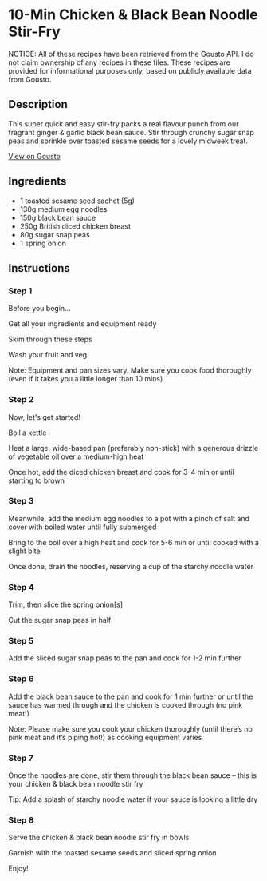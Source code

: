 # 10-Min Chicken & Black Bean Noodle Stir-Fry

NOTICE: All of these recipes have been retrieved from the Gousto API. I do not claim ownership of any recipes in these files. These recipes are provided for informational purposes only, based on publicly available data from Gousto.

## Description

This super quick and easy stir-fry packs a real flavour punch from our fragrant ginger & garlic black bean sauce. Stir through crunchy sugar snap peas and sprinkle over toasted sesame seeds for a lovely midweek treat.

[View on Gousto](https://www.gousto.co.uk/recipes/cookbook/10-min-chicken-black-bean-noodle-stir-fry)

## Ingredients

- 1 toasted sesame seed sachet (5g)
- 130g medium egg noodles
- 150g black bean sauce
- 250g British diced chicken breast
- 80g sugar snap peas
- 1 spring onion

## Instructions


### Step 1

Before you begin...


Get all your ingredients and equipment ready


Skim through these steps


Wash your fruit and veg


Note: Equipment and pan sizes vary. Make sure you cook food thoroughly (even if it takes you a little longer than 10 mins)


### Step 2

Now, let's get started!


Boil a kettle


Heat a large, wide-based pan (preferably non-stick) with a generous drizzle of vegetable oil over a medium-high heat


Once hot, add the diced chicken breast and cook for 3-4 min or until starting to brown


### Step 3

Meanwhile, add the medium egg noodles to a pot with a pinch of salt and cover with boiled water until fully submerged


Bring to the boil over a high heat and cook for 5-6 min or until cooked with a slight bite


Once done, drain the noodles, reserving a cup of the starchy noodle water


### Step 4

Trim, then slice the spring onion<span class="text-danger">[s]</span>


Cut the sugar snap peas in half


### Step 5

Add the sliced sugar snap peas to the pan and cook for 1-2 min further


### Step 6

Add the black bean sauce to the pan and cook for 1 min further or until the sauce has warmed through and the chicken is cooked through (no pink meat!)


Note: Please make sure you cook your chicken thoroughly (until there’s no pink meat and it’s piping hot!) as cooking equipment varies


### Step 7

Once the noodles are done, stir them through the black bean sauce – this is your chicken &amp; black bean noodle stir fry


Tip: Add a splash of starchy noodle water if your sauce is looking a little dry

### Step 8

Serve the chicken &amp; black bean noodle stir fry in bowls


Garnish with the toasted sesame seeds and sliced spring onion


Enjoy!

